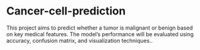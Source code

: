 # Cancer-cell-prediction
This project aims to predict whether a tumor is malignant or benign based on key medical features. The model’s performance will be evaluated using accuracy, confusion matrix, and visualization techniques..
